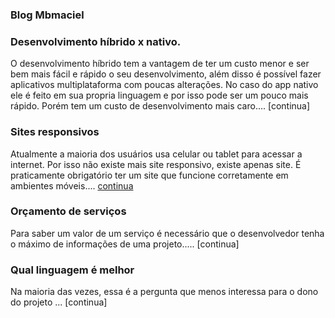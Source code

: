 ### Blog Mbmaciel

### Desenvolvimento híbrido x nativo.
O desenvolvimento híbrido tem a vantagem de ter um custo menor e ser bem mais fácil e rápido o seu desenvolvimento, além disso é possível fazer aplicativos multiplataforma com poucas alterações. No caso do app nativo ele é feito em sua propria linguagem e por isso pode ser um pouco mais rápido. Porém tem um custo de desenvolvimento mais caro.... [continua]

### Sites responsivos
Atualmente a maioria dos usuários usa celular ou tablet para acessar a internet. Por isso não existe mais site responsivo, existe apenas site. É praticamente obrigatório ter um site que funcione corretamente em ambientes móveis.... [continua](respondivos)

### Orçamento de serviços
Para saber um valor de um serviço é necessário que o desenvolvedor tenha o máximo de informações de uma projeto..... [continua]

### Qual linguagem é melhor
Na maioria das vezes, essa é a pergunta que menos interessa para o dono do projeto ... [continua]
